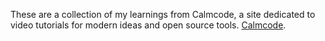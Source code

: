 These are a collection of my learnings from Calmcode, a site dedicated to video tutorials for modern ideas and open source tools. 
[Calmcode]([https://prodi.gy/docs/install](https://calmcode.io/)https://calmcode.io/).
